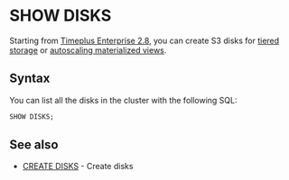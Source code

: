 # SHOW DISKS
Starting from [Timeplus Enterprise 2.8](/enterprise-v2.8), you can create S3 disks for [tiered storage](/tiered-storage) or [autoscaling materialized views](/proton-create-view#autoscaling_mv).

## Syntax

You can list all the disks in the cluster with the following SQL:

```sql
SHOW DISKS;
```

## See also
* [CREATE DISKS](/sql-create-disks) - Create disks
